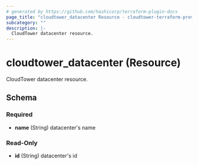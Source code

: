 ```yaml
---
# generated by https://github.com/hashicorp/terraform-plugin-docs
page_title: "cloudtower_datacenter Resource - cloudtower-terraform-provider"
subcategory: ""
description: |-
  CloudTower datacenter resource.
---
```


# cloudtower_datacenter (Resource)

CloudTower datacenter resource.



<!-- schema generated by tfplugindocs -->
## Schema

### Required

- **name** (String) datacenter's name

### Read-Only

- **id** (String) datacenter's id


